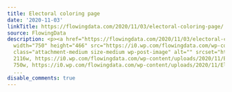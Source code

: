 ```yaml
---
title: Electoral coloring page
date: '2020-11-03'
linkTitle: https://flowingdata.com/2020/11/03/electoral-coloring-page/
source: FlowingData
description: <p><a href="https://flowingdata.com/2020/11/03/electoral-coloring-page/"><img
  width="750" height="466" src="https://i0.wp.com/flowingdata.com/wp-content/uploads/2020/11/Electoral-coloring-map.png?fit=750%2C466&amp;ssl=1"
  class="attachment-medium size-medium wp-post-image" alt="" srcset="https://i0.wp.com/flowingdata.com/wp-content/uploads/2020/11/Electoral-coloring-map.png?w=2116&amp;ssl=1
  2116w, https://i0.wp.com/flowingdata.com/wp-content/uploads/2020/11/Electoral-coloring-map.png?resize=750%2C466&amp;ssl=1
  750w, https://i0.wp.com/flowingdata.com/wp-content/uploads/2020/11/Electoral-coloring
  ...
disable_comments: true
---
```

<p><a href="https://flowingdata.com/2020/11/03/electoral-coloring-page/"><img width="750" height="466" src="https://i0.wp.com/flowingdata.com/wp-content/uploads/2020/11/Electoral-coloring-map.png?fit=750%2C466&amp;ssl=1" class="attachment-medium size-medium wp-post-image" alt="" srcset="https://i0.wp.com/flowingdata.com/wp-content/uploads/2020/11/Electoral-coloring-map.png?w=2116&amp;ssl=1 2116w, https://i0.wp.com/flowingdata.com/wp-content/uploads/2020/11/Electoral-coloring-map.png?resize=750%2C466&amp;ssl=1 750w, https://i0.wp.com/flowingdata.com/wp-content/uploads/2020/11/Electoral-coloring ...